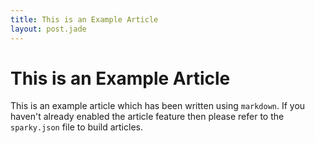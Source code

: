```yaml
---
title: This is an Example Article
layout: post.jade
---
```


# This is an Example Article

This is an example article which has been written using `markdown`. If you haven't already enabled the article feature then please refer to the `sparky.json` file to build articles.
